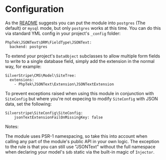 # Configuration

As the [README](../../README.md) suggests you can put the module into `postgres` (The default) or `mysql` mode, but only `postgres` works at this time. You can do this via standard YML config in your project's `_config` folder:

    PhpTek\JSONText\ORM\FieldType\JSONText:
      backend: postgres

To extend your project's `DataObject` subclasses to allow multiple form fields to write to a single database field, simply add the extension in the normal way, for example:

    SilverStripe\CMS\Model\SiteTree:
      extensions:
        - PhpTek\JSONText\Extension\JSONTextExtension

To prevent exceptions raised when using this module in conjunction with `SiteConfig` but where you're not expecing to modify `SiteConfig` with JSON data, set the following:


    Silverstripe\SiteConfig\SiteConfig:
        jsonTextExtensionFailOnMissingKey: false

Notes: 

The module uses PSR-1 namespacing, so take this into account when calling any part of the module's public API in your own logic.
The exception to the rule is that you can still use "JSONText" without the full namespace when declaring your model's `$db` static
via the built-in magic of `Injector`.
